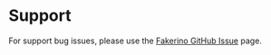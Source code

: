 Support
=======

For support bug issues, please use the [Fakerino GitHub Issue](https://github.com/niklongstone/Fakerino/issues) page.
